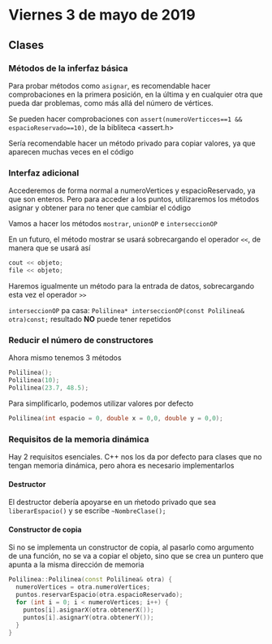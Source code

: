 # Viernes 3 de mayo de 2019
## Clases
### Métodos de la inferfaz básica
Para probar métodos como `asignar`, es recomendable hacer comprobaciones en la primera posición, en la última y en cualquier otra que pueda dar problemas, como más allá del número de vértices.

Se pueden hacer comprobaciones con `assert(numeroVerticces==1 && espacioReservado==10)`, de la bibliteca <assert.h>

Sería recomendable hacer un método privado para copiar valores, ya que aparecen muchas veces en el código

### Interfaz adicional
Accederemos de forma normal a numeroVertices y espacioReservado, ya que son enteros. Pero para acceder a los puntos, utilizaremos los métodos asignar y obtener para no tener que cambiar el código

Vamos a hacer los métodos `mostrar`, `unionOP` e `interseccionOP`

En un futuro, el método mostrar se usará sobrecargando el operador `<<`, de manera que se usará así
```c++
cout << objeto;
file << objeto;
```
Haremos igualmente un método para la entrada de datos, sobrecargando esta vez el operador `>>`


`interseccionOP` pa casa:
`Polilinea* interseccionOP(const Polilinea& otra)const;`
resultado **NO** puede tener repetidos


### Reducir el número de constructores
Ahora mismo tenemos 3 métodos
```c++
Polilinea();
Polilinea(10);
Polilinea(23.7, 48.5);
```
Para simplificarlo, podemos utilizar valores por defecto
```c++
Polilinea(int espacio = 0, double x = 0,0, double y = 0,0);
```

### Requisitos de la memoria dinámica
Hay 2 requisitos esenciales. C++ nos los da por defecto para clases que no tengan memoria dinámica, pero ahora es necesario implementarlos
#### Destructor
El destructor debería apoyarse en un ḿetodo privado que sea `liberarEspacio()` y se escribe `~NombreClase();`
#### Constructor de copia
Si no se implementa un constructor de copia, al pasarlo como argumento de una función, no se va a copiar el objeto, sino que se crea un puntero que apunta a la misma dirección de memoria

```c++
Polilinea::Polilinea(const Polilinea& otra) {
  numeroVertices = otra.numeroVertices;
  puntos.reservarEspacio(otra.espacioReservado);
  for (int i = 0; i < numeroVertices; i++) {
    puntos[i].asignarX(otra.obtenerX());
    puntos[i].asignarY(otra.obtenerY());
  }
}
```
